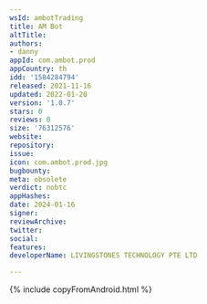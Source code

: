 ```yaml
---
wsId: ambotTrading
title: AM Bot
altTitle: 
authors:
- danny
appId: com.ambot.prod
appCountry: th
idd: '1584284794'
released: 2021-11-16
updated: 2022-01-20
version: '1.0.7'
stars: 0
reviews: 0
size: '76312576'
website: 
repository: 
issue: 
icon: com.ambot.prod.jpg
bugbounty: 
meta: obsolete
verdict: nobtc
appHashes: 
date: 2024-01-16
signer: 
reviewArchive: 
twitter: 
social: 
features: 
developerName: LIVINGSTONES TECHNOLOGY PTE LTD

---
```


{% include copyFromAndroid.html %}

